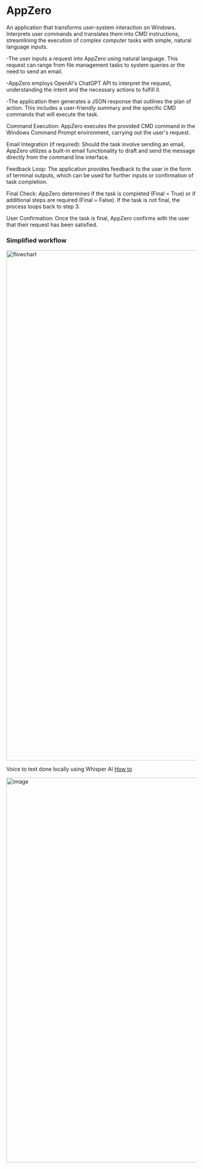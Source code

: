 # AppZero 

An application that transforms user-system interaction on Windows. Interprets user commands and translates them into CMD instructions, streamlining the execution of complex computer tasks with simple, natural language inputs.

-The user inputs a request into AppZero using natural language. This request can range from file management tasks to system queries or the need to send an email.

-AppZero employs OpenAI's ChatGPT API to interpret the request, understanding the intent and the necessary actions to fulfill it.

-The application then generates a JSON response that outlines the plan of action. This includes a user-friendly summary and the specific CMD commands that will execute the task.

Command Execution: AppZero executes the provided CMD command in the Windows Command Prompt environment, carrying out the user's request.

Email Integration (if required): Should the task involve sending an email, AppZero utilizes a built-in email functionality to draft and send the message directly from the command line interface.

Feedback Loop: The application provides feedback to the user in the form of terminal outputs, which can be used for further inputs or confirmation of task completion.

Final Check: AppZero determines if the task is completed (Final = True) or if additional steps are required (Final = False). If the task is not final, the process loops back to step 3.

User Confirmation: Once the task is final, AppZero confirms with the user that their request has been satisfied.


### Simplified workflow 
<img width="1345" alt="flowchart" src="https://github.com/nikhil-mathews/app-zero/assets/52326197/e97ce8b7-18eb-4f87-95a5-d4c176631c8e">

Voice to text done locally using Whisper AI
[How to](youtube.com/watch?v=ABFqbY_rmEk)


<img width="1015" alt="image" src="https://github.com/nikhil-mathews/app-zero/assets/52326197/c0063045-5419-4455-8650-656a8fcba283">
